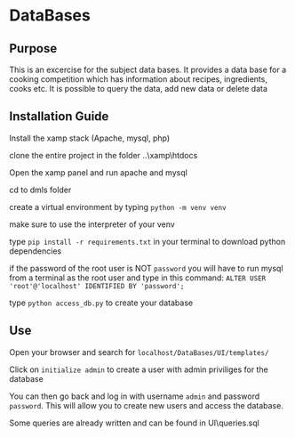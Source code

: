 # DataBases

## Purpose
This is an excercise for the subject data bases.
It provides a data base for a cooking competition
which has information about recipes, ingredients, cooks etc.
It is possible to query the data, add new data or delete data

## Installation Guide
Install the xamp stack (Apache, mysql, php)

clone the entire project in the folder ..\xamp\htdocs

Open the xamp panel and run apache and mysql

cd to dmls folder

create a virtual environment by typing `python -m venv venv`

make sure to use the interpreter of your venv

type `pip install -r requirements.txt` in your terminal to download python dependencies

if the password of the root user is NOT `password` you will have to run
mysql from a terminal as the root user and type in this command:
`ALTER USER 'root'@'localhost' IDENTIFIED BY 'password';`

type `python access_db.py` to create your database

## Use

Open your browser and search for `localhost/DataBases/UI/templates/`

Click on `initialize admin` to create a user with admin priviliges for the database

You can then go back and log in with username `admin` and password `password`.
This will allow you to create new users and access the database.

Some queries are already written and can be found in UI\queries.sql